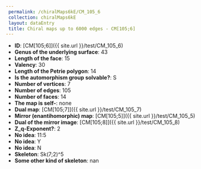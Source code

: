 ```yaml
--- 
 permalink: /chiralMaps6kE/CM_105_6 
 collection: chiralMaps6kE
 layout: dataEntry
 title: Chiral maps up to 6000 edges - CM[105;6]
---
```


- **ID**: [CM[105;6]]({{ site.url }}/test/CM_105_6)
- **Genus of the underlying surface**: 43
- **Length of the face**: 15
- **Valency**: 30
- **Length of the Petrie polygon**: 14
- **Is the automorphism group solvable?**: S
- **Number of vertices**: 7
- **Number of edges**: 105
- **Number of faces**: 14
- **The map is self-**: none
- **Dual map**: [CM[105;7]]({{ site.url }}/test/CM_105_7)
- **Mirror (enantihomorphic) map**: [CM[105;5]]({{ site.url }}/test/CM_105_5)
- **Dual of the mirror image**: [CM[105;8]]({{ site.url }}/test/CM_105_8)
- **Z_q-Exponent?**: 2
- **No idea**:  11:5
- **No idea**: Y
- **No idea**: N
- **Skeleton**: Sk(7;2)^5
- **Some other kind of skeleton**: nan
